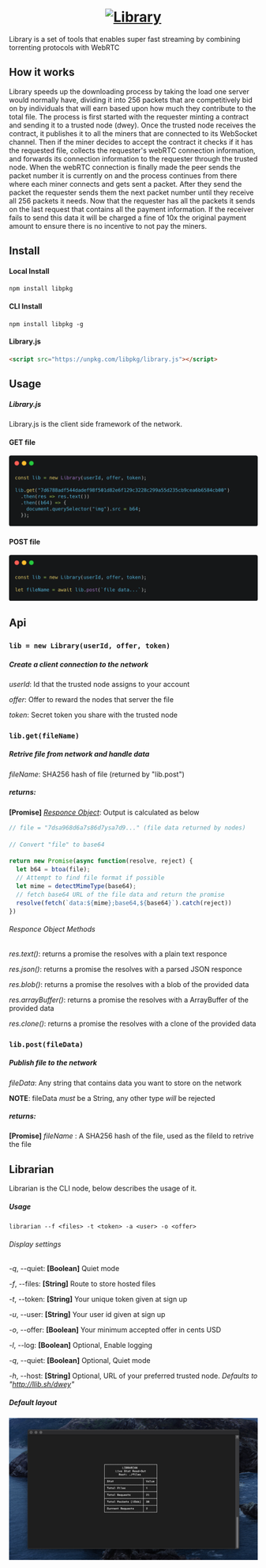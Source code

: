 <h1 align="center">
  <br>
  <a href="http://library.llib.sh"><img src="http://library.llib.sh/logo.png" alt="Library" width="200"></a>
  <br>
</h1>

Library is a set of tools that enables super fast streaming by combining torrenting protocols with WebRTC

## How it works
Library speeds up the downloading process by taking the load one server would normally have, dividing it into 256 packets that are competitively bid on by individuals that will earn based upon how much they contribute to the total file. The process is first started with the requester minting a contract and sending it to a trusted node (dwey). Once the trusted node receives the contract, it publishes it to all the miners that are connected to its WebSocket channel. Then if the miner decides to accept the contract it checks if it has the requested file, collects the requester's webRTC connection information, and forwards its connection information to the requester through the trusted node. When the webRTC connection is finally made the peer sends the packet number it is currently on and the process continues from there where each miner connects and gets sent a packet. After they send the packet the requester sends them the next packet number until they receive all 256 packets it needs. Now that the requester has all the packets it sends on the last request that contains all the payment information. If the receiver fails to send this data it will be charged a fine of 10x the original payment amount to ensure there is no incentive to not pay the miners.

## Install

#### Local Install
```
npm install libpkg
```
#### CLI Install
```
npm install libpkg -g
```
#### Library.js

``` html
<script src="https://unpkg.com/libpkg/library.js"></script>
```

## Usage
##### Library.js
Library.js is the client side framework of the network.
#### GET file
  ![](./library_get_example.png)
####  POST file
 ![](./library_post_example.png)

## Api
### `lib = new Library(userId, offer, token)`
#####  Create a client connection to the network
_userId_:  Id that the trusted node assigns to your account

_offer_:  Offer to reward the nodes that server the file

_token_: Secret token you share with the trusted node

### `lib.get(fileName)`
##### Retrive file from network and handle data
_fileName_: SHA256 hash of file (returned by "lib.post")

##### returns:
**[Promise]** [_Responce Object_](https://developer.mozilla.org/en-US/docs/Web/API/Response): Output is calculated as below
```javascript
// file = "7dsa968d6a7s86d7ysa7d9..." (file data returned by nodes)

// Convert "file" to base64

return new Promise(async function(resolve, reject) {
  let b64 = btoa(file);
  // Attempt to find file format if possible
  let mime = detectMimeType(base64);
  // fetch base64 URL of the file data and return the promise
  resolve(fetch(`data:${mime};base64,${base64}`).catch(reject))
})

```
###### Responce Object Methods
_res.text()_: returns a promise the resolves with a plain text responce

_res.json()_: returns a promise the resolves with a parsed JSON responce

_res.blob()_: returns a promise the resolves with a blob of the provided data

_res.arrayBuffer()_: returns a promise the resolves with a ArrayBuffer of the provided data

_res.clone()_: returns a promise the resolves with a clone of the provided data


### `lib.post(fileData)`
##### Publish file to the network
_fileData_: Any string that contains data you want to store on the network

**NOTE**: fileData _must_ be a String, any other type _will_ be rejected

##### returns:
**[Promise]** _fileName_ : A SHA256 hash of the file, used as the fileId to retrive the file

## Librarian
Librarian is the CLI node, below describes the usage of it.
##### Usage
```
librarian --f <files> -t <token> -a <user> -o <offer>
```
###### Display settings
_-q_, --quiet: **[Boolean]** Quiet mode

_-f_, --files: **[String]** Route to store hosted files

_-t_, --token: **[String]** Your unique token given at sign up

_-u_, --user: **[String]** Your user id given at sign up

_-o_, --offer: **[Boolean]** Your minimum accepted offer in cents USD

_-l_, --log: **[Boolean]** Optional, Enable logging

_-q_, --quiet: **[Boolean]** Optional, Quiet mode

_-h_, --host: **[String]** Optional, URL of your preferred trusted node. _Defaults to "http://llib.sh/dwey"_

##### Default layout
  ![](./librarian.png)
